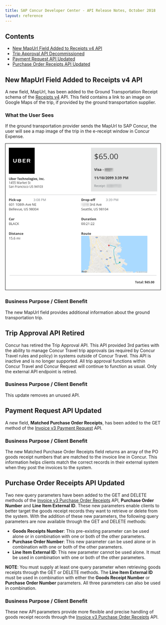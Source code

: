 ```yaml
---
title: SAP Concur Developer Center - API Release Notes, October 2018
layout: reference
---
```


## Contents

* [New MapUrl Field Added to Receipts v4 API](#v4receipts)
* [Trip Approval API Decommissioned](#trip-approval)
* [Payment Request API Updated](#pr-update)
* [Purchase Order Receipts API Updated](#po-receipts)

## <a name="v4receipts"></a>New MapUrl Field Added to Receipts v4 API

A new field, MapUrl, has been added to the Ground Transportation Receipt schema of the [Receipts v4](/api-reference/receipts/v4.get-started.html) API. This field contains a link to an image on Google Maps of the trip, if provided by the ground transportation supplier.

### What the User Sees

If the ground transportation provider sends the MapUrl to SAP Concur, the user will see a map image of the trip in the e-receipt window in Concur Expense.

![Sample e-receipt with map of trip in lower right corner.](./2018-10-map-example.png)

### Business Purpose / Client Benefit

The new MapUrl field provides additional information about the ground transportation trip.

## <a name="trip-approval"></a>Trip Approval API Retired

Concur has retired the Trip Approval API. This API provided 3rd parties with the ability to manage Concur Travel trip approvals (as required by Concur Travel rules and policy) in systems outside of Concur Travel. This API is inactive and is no longer supported. All trip approval functions within Concur Travel and Concur Request will continue to function as usual.  Only the external API endpoint is retired.

### Business Purpose / Client Benefit

This update removes an unused API. 

## <a name="pr-update"></a>Payment Request API Updated

A new field, **Matched Purchase Order Receipts**, has been added to the GET method of the [Invoice v3 Payment Request](/api-reference/invoice/payment-request.html) API.

### Business Purpose / Client Benefit

The new Matched Purchase Order Receipts field returns an array of the PO goods receipt numbers that are matched to the invoice line in Concur. This information helps clients match the correct records in their external system when they post the invoices to the system.

## <a name="po-receipts"></a>Purchase Order Receipts API Updated

Two new query parameters have been added to the GET and DELETE methods of the [Invoice v3 Purchase Order Receipts](/api-explorer/v3-0/PurchaseOrderReceipts.html) API, **Purchase Order Number** and **Line Item External ID**. These new parameters enable clients to better target the goods receipt records they want to retrieve or delete from the system. With the addition of these new parameters, the following query parameters are now available through the GET and DELETE methods:

* **Goods Receipts Number**: This pre-existing parameter can be used alone or in combination with one or both of the other parameters.
* **Purchase Order Number**: This new parameter can be used alone or in combination with one or both of the other parameters. 
* **Line Item External ID**: This new parameter cannot be used alone. It must be used in combination with one or both of the other parameters.

**NOTE**: You must supply at least one query parameter when retrieving goods receipts through the GET or DELETE methods. The **Line Item External ID** must be used in combination with either the **Goods Receipt Number** or **Purchase Order Number** parameters. All three parameters can also be used in combination.

### Business Purpose / Client Benefit

These new API parameters provide more flexible and precise handling of goods receipt records through the [Invoice v3 Purchase Order Receipts](/api-explorer/v3-0/PurchaseOrderReceipts.html) API.
